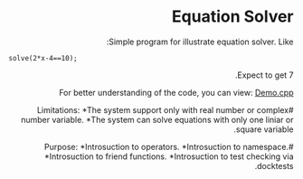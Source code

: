 <div dir="rtl" lang="he">

# Equation Solver
Simple program for illustrate equation solver.
Like:

<div dir='ltr'>

    solve(2*x-4==10);

</div>

Expect to get 7.

For better understanding of the code, you can view:
[Demo.cpp](Demo.cpp)

#Limitations:
*The system support only with real number or complex number variable.
*The system can solve equations with only one liniar or square variable.

#Purpose:
*Introsuction to operators.
*Introsuction to namespace.
*Introsuction to friend functions.
*Introsuction to test checking via docktests.



</div>
